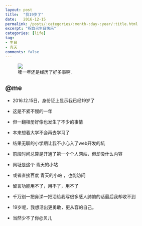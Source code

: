 ```yaml
---
layout: post
title:  "我19岁了"
date:   2016-12-15
permalink: /posts/:categories/:month-:day-:year/:title.html
excerpt: "祝自己生日快乐"
categories: [life]
tag:
- 生日
- 青天
comments: false
---
```


<figure>
	<img src="{{ site.url }}/assets/img/posts/19.jpg">
	<figcaption>哇一年还是经历了好多事啊.</figcaption>
</figure>

## @me

* 2016.12.15日，身份证上显示我已经19岁了
* 这是不紧不慢的一年
* 但一翻相册好像也发生了不少的事情
* 本来想着大学不会再去学习了
* 结果无聊的小学期让我不小心入了web开发的坑
* 前段时间总算是开通了第一个个人网站，但却没什么内容
* 网址是这个 青天的小站
* 或者直接百度 青天的小站  ，也能访问
* 留言功能用不了，用不了，用不了
* 千万别一把鼻涕一把泪给我写很多感人肺腑的话最后我却收不到
* 19岁呢，我想活出更勇敢，更从容的自己。

* 当然少不了你@贝儿
